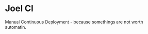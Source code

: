 # Joel CI

[logo]: /10814185.jpg "Joel"

Manual Continuous Deployment - because somethings are not worth automatin.
